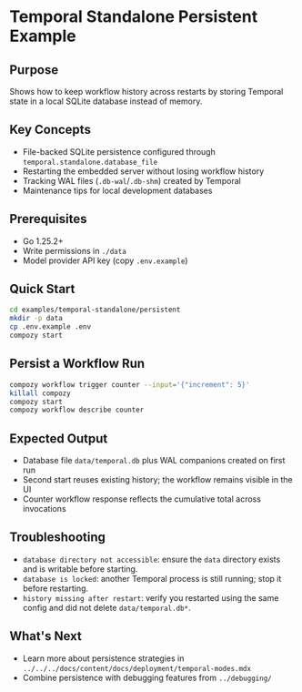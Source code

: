 # Temporal Standalone Persistent Example

## Purpose

Shows how to keep workflow history across restarts by storing Temporal state in a local SQLite database instead of memory.

## Key Concepts

- File-backed SQLite persistence configured through `temporal.standalone.database_file`
- Restarting the embedded server without losing workflow history
- Tracking WAL files (`.db-wal`/`.db-shm`) created by Temporal
- Maintenance tips for local development databases

## Prerequisites

- Go 1.25.2+
- Write permissions in `./data`
- Model provider API key (copy `.env.example`)

## Quick Start

```bash
cd examples/temporal-standalone/persistent
mkdir -p data
cp .env.example .env
compozy start
```

## Persist a Workflow Run

```bash
compozy workflow trigger counter --input='{"increment": 5}'
killall compozy
compozy start
compozy workflow describe counter
```

## Expected Output

- Database file `data/temporal.db` plus WAL companions created on first run
- Second start reuses existing history; the workflow remains visible in the UI
- Counter workflow response reflects the cumulative total across invocations

## Troubleshooting

- `database directory not accessible`: ensure the `data` directory exists and is writable before starting.
- `database is locked`: another Temporal process is still running; stop it before restarting.
- `history missing after restart`: verify you restarted using the same config and did not delete `data/temporal.db*`.

## What's Next

- Learn more about persistence strategies in `../../../docs/content/docs/deployment/temporal-modes.mdx`
- Combine persistence with debugging features from `../debugging/`

